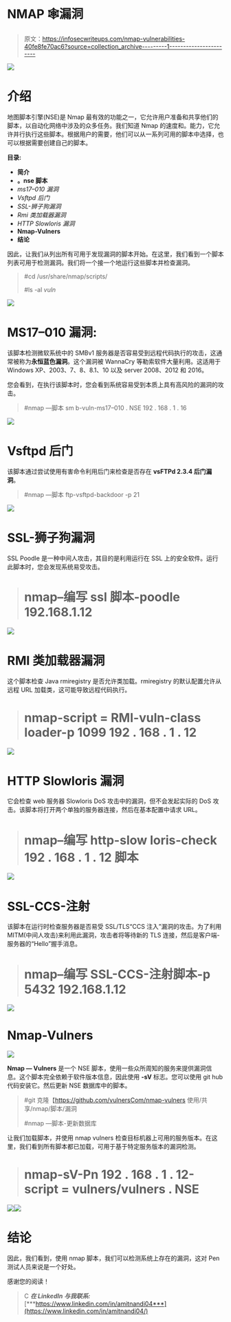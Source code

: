 # NMAP 🕸漏洞

> 原文：<https://infosecwriteups.com/nmap-vulnerabilities-40fe8fe70ac6?source=collection_archive---------1----------------------->

![](img/7b7cf3ba03d902b57ed4b44d618a9281.png)

# 介绍

地图脚本引擎(NSE)是 Nmap 最有效的功能之一，它允许用户准备和共享他们的脚本，以自动化网络中涉及的众多任务。我们知道 Nmap 的速度和。能力，它允许并行执行这些脚本。根据用户的需要，他们可以从一系列可用的脚本中选择，也可以根据需要创建自己的脚本。

**目录:**

*   **简介**
*   **。nse 脚本**
*   *ms17–010 漏洞*
*   *Vsftpd 后门*
*   *SSL-狮子狗漏洞*
*   *Rmi 类加载器漏洞*
*   *HTTP Slowloris 漏洞*
*   **Nmap-Vulners**
*   **结论**

因此，让我们从列出所有可用于发现漏洞的脚本开始。在这里，我们看到一个脚本列表可用于检测漏洞。我们将一个接一个地运行这些脚本并检查漏洞。

> #cd /usr/share/nmap/scripts/
> 
> #ls -al *vuln*

![](img/f3e603710fb2b5921ad556e5a6ec19e0.png)

# MS17–010 漏洞:

该脚本检测微软系统中的 SMBv1 服务器是否容易受到远程代码执行的攻击，这通常被称为**永恒蓝色漏洞**。这个漏洞被 WannaCry 等勒索软件大量利用。这适用于 Windows XP、2003、7、8、8.1、10 以及 server 2008、2012 和 2016。

您会看到，在执行该脚本时，您会看到系统容易受到本质上具有高风险的漏洞的攻击。

> #nmap —脚本 sm b-vuln-ms17–010 . NSE 192 . 168 . 1 . 16

![](img/c9af97f5fe55d6e2e24340a51ede2a46.png)

# Vsftpd 后门

该脚本通过尝试使用有害命令利用后门来检查是否存在 **vsFTPd 2.3.4 后门漏洞**。

> #nmap —脚本 ftp-vsftpd-backdoor -p 21

![](img/794234ec1af282c6ccd8dd547b494507.png)

# SSL-狮子狗漏洞

SSL Poodle 是一种中间人攻击，其目的是利用运行在 SSL 上的安全软件。运行此脚本时，您会发现系统易受攻击。

> # nmap–编写 ssl 脚本-poodle 192.168.1.12

![](img/5df684d84e4c723213f61de0d2cb8eb7.png)

# RMI 类加载器漏洞

这个脚本检查 Java rmiregistry 是否允许类加载。rmiregistry 的默认配置允许从远程 URL 加载类，这可能导致远程代码执行。

> # nmap-script = RMI-vuln-class loader-p 1099 192 . 168 . 1 . 12

![](img/b72dbcb2a85c73e3f1e3d170ef07b5d2.png)

# HTTP Slowloris 漏洞

它会检查 web 服务器 Slowloris DoS 攻击中的漏洞，但不会发起实际的 DoS 攻击。该脚本将打开两个单独的服务器连接，然后在基本配置中请求 URL。

> # nmap–编写 http-slow loris-check 192 . 168 . 1 . 12 脚本

![](img/80565cb0fdedec7caecb69c9a6e8e00a.png)

# SSL-CCS-注射

该脚本在运行时检查服务器是否易受 SSL/TLS“CCS 注入”漏洞的攻击。为了利用 MITM(中间人攻击)来利用此漏洞，攻击者将等待新的 TLS 连接，然后是客户端-服务器的“Hello”握手消息。

> # nmap–编写 SSL-CCS-注射脚本-p 5432 192.168.1.12

![](img/800a36fb0eb296d42b1fc67f9467cf89.png)

# Nmap-Vulners

![](img/b4c1b1dfd1954a8ccedd288487915820.png)

**Nmap — Vulners** 是一个 NSE 脚本，使用一些众所周知的服务来提供漏洞信息。这个脚本完全依赖于软件版本信息，因此使用 **-sV** 标志。您可以使用 git hub 代码安装它。然后更新 NSE 数据库中的脚本。

> #git 克隆【https://github.com/vulnersCom/nmap-vulners 使用/共享/nmap/脚本/漏洞
> 
> #nmap —脚本-更新数据库

让我们加载脚本，并使用 nmap vulners 检查目标机器上可用的服务版本。在这里，我们看到所有脚本都已加载，可用于基于特定服务版本的漏洞检测。

> # nmap-sV-Pn 192 . 168 . 1 . 12-script = vulners/vulners . NSE

![](img/7410e53e55bc287c899a5dc4c9090267.png)![](img/800a0fb44c7bb95d993e9e7c6ed50ac4.png)

# 结论

因此，我们看到，使用 nmap 脚本，我们可以检测系统上存在的漏洞，这对 Pen 测试人员来说是一个好处。

感谢您的阅读！

> C ***在 LinkedIn 与我联系:***[***https://www.linkedin.com/in/amitnandi04***](https://www.linkedin.com/in/amitnandi04/)
